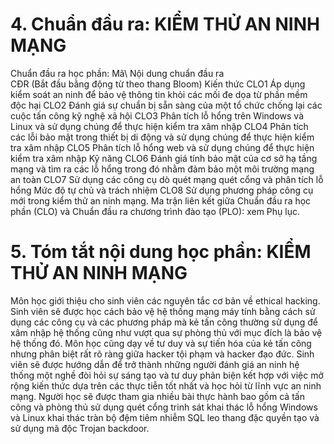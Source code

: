 # 4. Chuẩn đầu ra: KIỂM THỬ AN NINH MẠNG
Chuẩn đầu ra học phần: Mã\ Nội dung chuẩn đầu ra\
CĐR (Bắt đầu bằng động từ theo thang Bloom) Kiến thức
CLO1 Áp dụng kiểm soát an ninh để bảo vệ thông tin khỏi các mối đe dọa từ phần mềm độc hại
CLO2 Đánh giá sự chuẩn bị sẵn sàng của một tổ chức chống lại các cuộc tấn công kỹ nghệ xã hội
CLO3 Phân tích lỗ hổng trên Windows và Linux và sử dụng chúng để thực hiện kiểm tra xâm nhập
CLO4 Phân tích các lỗi bảo mật trong thiết bị di động và sử dụng chúng để thực hiện kiểm tra xâm nhập
CLO5 Phân tích lỗ hổng web và sử dụng chúng để thực hiện kiểm tra xâm nhập
Kỹ năng
CLO6 Đánh giá tính bảo mật của cơ sở hạ tầng mạng và tìm ra các lỗ hổng trong đó nhằm đảm bảo một môi trường mạng an toàn
CLO7 Sử dụng các công cụ dò quét mạng quét cổng và phân tích lỗ hổng
Mức độ tự chủ và trách nhiệm
CLO8 Sử dụng phương pháp công cụ mới trong kiểm thử an ninh mạng. Ma trận liên kết giữa Chuẩn đầu ra học phần (CLO) và Chuẩn đầu ra
chương trình đào tạo (PLO): xem Phụ lục.
# 5. Tóm tắt nội dung học phần: KIỂM THỬ AN NINH MẠNG
Môn học giới thiệu cho sinh viên các nguyên tắc cơ bản về ethical hacking. Sinh viên sẽ được học cách bảo vệ hệ thống mạng máy tính bằng cách sử dụng các công cụ và các phương pháp mà kẻ tấn công thường sử dụng để xâm nhập hệ thống cũng như vượt qua sự phòng thủ với mục đích là bảo vệ hệ thống đó. Môn học cũng dạy về tư duy và sự tiến hóa của kẻ tấn công nhưng phân biệt rất rõ ràng giữa hacker tội phạm và hacker đạo đức. Sinh viên sẽ được hướng dẫn để trở thành những người đánh giá an ninh hệ thống một nghề đòi hỏi sự sáng tạo và tư duy phản biện kết hợp với việc mở rộng kiến ​​thức dựa trên các thực tiễn tốt nhất và học hỏi từ lĩnh vực an ninh mạng. Người học sẽ được tham gia nhiều bài thực hành bao gồm cả tấn công và phòng thủ sử dụng quét cổng trinh sát khai thác lỗ hổng Windows và Linux khai thác tràn bộ đệm tiêm nhiễm SQL leo thang đặc quyền tạo và sử dụng mã độc Trojan backdoor.
